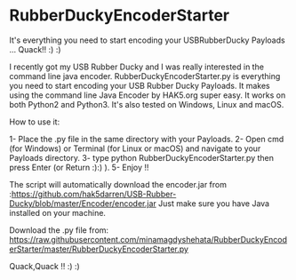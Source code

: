 # RubberDuckyEncoderStarter
It's everything you need to start encoding your USBRubberDucky Payloads ... Quack!!  :) :)

I recently got my USB Rubber Ducky and I was really interested in the command line java encoder.
RubberDuckyEncoderStarter.py is everything you need to start encoding your USB Rubber Ducky Payloads. It makes using the command line Java Encoder by HAK5.org super easy.
It works on both Python2 and Python3.
It's also tested on Windows, Linux and macOS.

How to use it:

1- Place the .py file in the same directory with your Payloads.
2- Open cmd (for Windows) or Terminal (for Linux or macOS) and navigate to your Payloads directory.
3- type python RubberDuckyEncoderStarter.py then press Enter (or Return :):) ).
5- Enjoy !!

The script will automatically download the encoder.jar from :https://github.com/hak5darren/USB-Rubber-Ducky/blob/master/Encoder/encoder.jar
Just make sure you have Java installed on your machine.

Download the .py file from:
https://raw.githubusercontent.com/minamagdyshehata/RubberDuckyEncoderStarter/master/RubberDuckyEncoderStarter.py

Quack,Quack !!
:) :)
